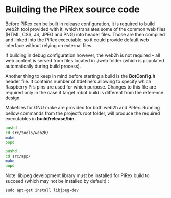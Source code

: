 # Building the PiRex source code

Before PiRex can be built in release configuration, it is required to build web2h tool provided with it, which translates some of the common web files (HTML, CSS, JS, JPEG and PNG) into header files. Those are then compiled and linked into the PiRex executable, so it could provide default web interface without relying on external files.

If building in debug configuration however, the web2h is not required – all web content is served from files located in ./web folder (which is populated automatically during build process).

Another thing to keep in mind before starting a build is the **BotConfig.h** header file. It contains number of #define's allowing to specify which Raspberry Pi’s pins are used for which purpose. Changes to this file are required only in the case if target robot build is different from the reference design.

Makefiles for GNU make are provided for both web2h and PiRex. Running bellow commands from the project’s root folder, will produce the required executables in **build/release/bin**.
```Bash
pushd .
cd src/tools/web2h/
make
popd

pushd .
cd src/app/
make
popd
```
Note: libjpeg development library must be installed for PiRex build to succeed (which may not be installed by default) :
```
sudo apt-get install libjpeg-dev
```
